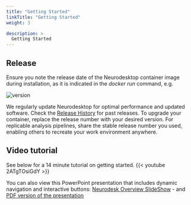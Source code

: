 ```yaml
---
title: "Getting Started"
linkTitle: "Getting Started"
weight: 3

description: >
  Getting Started
---
```


## Release
Ensure you note the release date of the Neurodesktop container image during installation, as it is indicated in the _docker run_ command, e.g. 

![version](/static/docs/getting-started/neurodeskapp/version.png 'version')

We regularly update Neurodesktop for optimal performance and updated software. Check the [Release History](/docs/overview/release-history) for past releases. To upgrade your container, replace the release number with your desired version. For replicable analysis pipelines, share the stable release number you used, enabling others to recreate your work environment anywhere.

## Video tutorial
See below for a 14 minute tutorial on getting started. 
{{< youtube 2ATgTOsiGdY >}}
<!-- Click [here](https://www.youtube.com/watch?v=2ATgTOsiGdY&list=PLXHdMkqf4kf_ch9quScSTX8YYaSnqnmqX&index=6) to watch a 14 minute tutorial video from eResearch 2021 -->

You can also view this PowerPoint presentation that includes dynamic navigation and interactive buttons: [Neurodesk Overview SlideShow](https://osf.io/hmucp/files/osfstorage/68525cb813f936397deb7068) - and [PDF version of the presentation](https://osf.io/xp6jy)